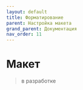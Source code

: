 ```yaml
---
layout: default
title: Форматирование
parent: Настройка макета
grand_parent: Документация
nav_order: 11
--- 
```


# Макет

> в разработке